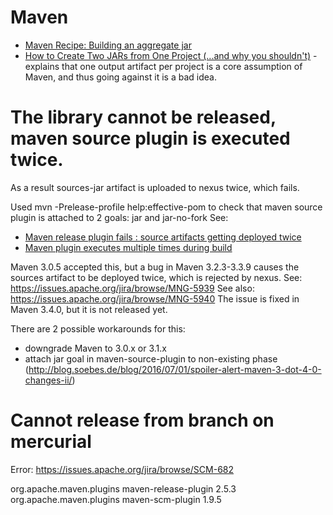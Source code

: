 # Maven

* [Maven Recipe: Building an aggregate jar](https://rombertw.wordpress.com/2010/05/14/maven-recipe-building-an-aggregate-jar/)
* [How to Create Two JARs from One Project (...and why you shouldn't)](http://blog.sonatype.com/2010/01/how-to-create-two-jars-from-one-project-and-why-you-shouldnt/) - explains that one output artifact per project is a core assumption of Maven, and thus going against it is a bad idea.

# The library cannot be released, maven source plugin is executed twice.
As a result sources-jar artifact is uploaded to nexus twice, which fails.

Used
mvn -Prelease-profile help:effective-pom
to check that maven source plugin is attached to 2 goals: jar and jar-no-fork
See: 
* [Maven release plugin fails : source artifacts getting deployed twice](http://stackoverflow.com/questions/4251488/maven-release-plugin-fails-source-artifacts-getting-deployed-twice)
* [Maven plugin executes multiple times during build](http://stackoverflow.com/questions/8041610/maven-plugin-executes-multiple-times-during-build)

Maven 3.0.5 accepted this, but a bug in Maven 3.2.3-3.3.9 causes the sources artifact to be deployed twice, which is rejected by nexus.
See: https://issues.apache.org/jira/browse/MNG-5939
See also: https://issues.apache.org/jira/browse/MNG-5940
The issue is fixed in Maven 3.4.0, but it is not released yet.

There are 2 possible workarounds for this:
- downgrade Maven to 3.0.x or 3.1.x
- attach jar goal in maven-source-plugin to non-existing phase (http://blog.soebes.de/blog/2016/07/01/spoiler-alert-maven-3-dot-4-0-changes-ii/)



# Cannot release from branch on mercurial
Error: https://issues.apache.org/jira/browse/SCM-682

<plugin>
    <groupId>org.apache.maven.plugins</groupId>
    <artifactId>maven-release-plugin</artifactId>
    <version>2.5.3</version>
    <dependencies>
        <dependency>
            <!-- Specify the version of maven-scm-plugin to avoid https://issues.apache.org/jira/browse/SCM-682
            (Maven release fails when releasing from a named branch)
            -->
            <groupId>org.apache.maven.plugins</groupId>
            <artifactId>maven-scm-plugin</artifactId>
            <version>1.9.5</version>
        </dependency>
    </dependencies>
</plugin>
